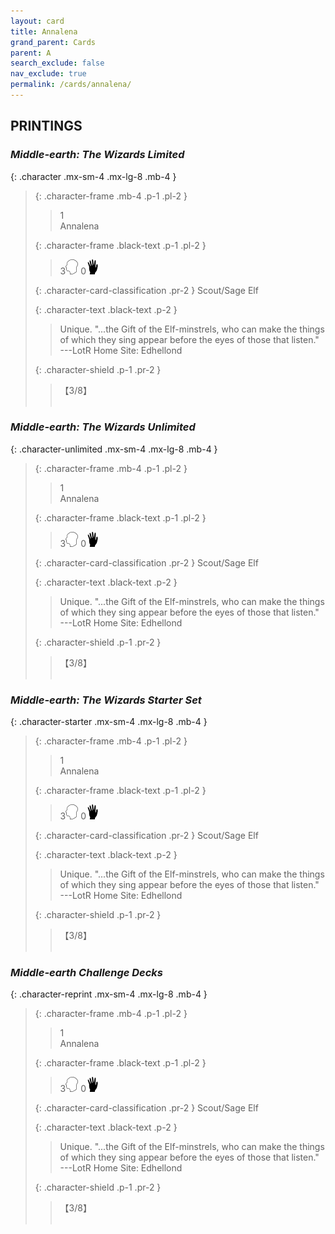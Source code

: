 ```yaml
---
layout: card
title: Annalena
grand_parent: Cards
parent: A
search_exclude: false
nav_exclude: true
permalink: /cards/annalena/
---
```


## PRINTINGS


### _Middle-earth: The Wizards Limited_

{: .character .mx-sm-4 .mx-lg-8 .mb-4 }
> {: .character-frame .mb-4 .p-1 .pl-2 }
> > <div class="card-mp">1</div>
> > <div class="character-card-name">Annalena</div>
>
> {: .character-frame .black-text .p-1 .pl-2 }
> > 3![](/assets/images/mind.svg) 0![](/assets/images/di.svg)
>
> {: .character-card-classification .pr-2 }
> Scout/Sage Elf
>
> {: .character-text .black-text .p-2 }
> > Unique.  "...the Gift of the Elf-minstrels, who can make the things of which they sing appear before the eyes of those that listen." ---LotR  Home Site: Edhellond 
>
> {: .character-shield .p-1 .pr-2 }
> > <div class="card-shield">【3/8】</div>
> > <div class="card-corruption">&nbsp;</div>

### _Middle-earth: The Wizards Unlimited_

{: .character-unlimited .mx-sm-4 .mx-lg-8 .mb-4 }
> {: .character-frame .mb-4 .p-1 .pl-2 }
> > <div class="card-mp">1</div>
> > <div class="character-card-name">Annalena</div>
>
> {: .character-frame .black-text .p-1 .pl-2 }
> > 3![](/assets/images/mind.svg) 0![](/assets/images/di.svg)
>
> {: .character-card-classification .pr-2 }
> Scout/Sage Elf
>
> {: .character-text .black-text .p-2 }
> > Unique.  "...the Gift of the Elf-minstrels, who can make the things of which they sing appear before the eyes of those that listen." ---LotR  Home Site: Edhellond 
>
> {: .character-shield .p-1 .pr-2 }
> > <div class="card-shield">【3/8】</div>
> > <div class="card-corruption">&nbsp;</div>

### _Middle-earth: The Wizards Starter Set_

{: .character-starter .mx-sm-4 .mx-lg-8 .mb-4 }
> {: .character-frame .mb-4 .p-1 .pl-2 }
> > <div class="card-mp">1</div>
> > <div class="character-card-name">Annalena</div>
>
> {: .character-frame .black-text .p-1 .pl-2 }
> > 3![](/assets/images/mind.svg) 0![](/assets/images/di.svg)
>
> {: .character-card-classification .pr-2 }
> Scout/Sage Elf
>
> {: .character-text .black-text .p-2 }
> > Unique.  "...the Gift of the Elf-minstrels, who can make the things of which they sing appear before the eyes of those that listen." ---LotR  Home Site: Edhellond 
>
> {: .character-shield .p-1 .pr-2 }
> > <div class="card-shield">【3/8】</div>
> > <div class="card-corruption">&nbsp;</div>

### _Middle-earth Challenge Decks_

{: .character-reprint .mx-sm-4 .mx-lg-8 .mb-4 }
> {: .character-frame .mb-4 .p-1 .pl-2 }
> > <div class="card-mp">1</div>
> > <div class="character-card-name">Annalena</div>
>
> {: .character-frame .black-text .p-1 .pl-2 }
> > 3![](/assets/images/mind.svg) 0![](/assets/images/di.svg)
>
> {: .character-card-classification .pr-2 }
> Scout/Sage Elf
>
> {: .character-text .black-text .p-2 }
> > Unique.  "...the Gift of the Elf-minstrels, who can make the things of which they sing appear before the eyes of those that listen." ---LotR  Home Site: Edhellond 
>
> {: .character-shield .p-1 .pr-2 }
> > <div class="card-shield">【3/8】</div>
> > <div class="card-corruption">&nbsp;</div>
